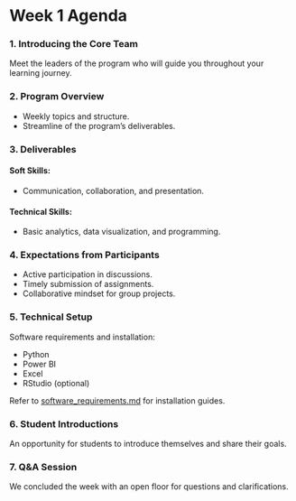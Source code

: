 # Week 1 Agenda  

### 1. Introducing the Core Team  
Meet the leaders of the program who will guide you throughout your learning journey.  

### 2. Program Overview  
- Weekly topics and structure.  
- Streamline of the program’s deliverables.  

### 3. Deliverables  
#### Soft Skills:  
- Communication, collaboration, and presentation.  

#### Technical Skills:  
- Basic analytics, data visualization, and programming.

### 4. Expectations from Participants  
- Active participation in discussions.  
- Timely submission of assignments.  
- Collaborative mindset for group projects.

### 5. Technical Setup  
Software requirements and installation:  
- Python  
- Power BI  
- Excel  
- RStudio (optional)  

Refer to [software_requirements.md](materials/software_requirements.md) for installation guides.  

### 6. Student Introductions  
An opportunity for students to introduce themselves and share their goals.  

### 7. Q&A Session  
We concluded the week with an open floor for questions and clarifications.  
